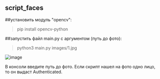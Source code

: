 ## script_faces


##установить модуль "opencv":
> pip install opencv-python

##запустить файл main.py с аргументом (путь до фото):
> python3 main.py images/1.jpg

![image](https://user-images.githubusercontent.com/64857946/163720551-68753f55-a59d-45b9-ba5d-8b4d1a2836b3.png)

В консоли введите путь до фото.
Если скрипт нашел на фото одно лицо, то он выдаст Authenticated.
